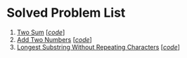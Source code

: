 # Solved Problem List  

1. [Two Sum](https://leetcode.com/problems/two-sum/) [*[code](TwoSum.py)*]
2. [Add Two Numbers](https://leetcode.com/problems/add-two-numbers/) [*[code](AddTwoNumbers.py)*]
3. [Longest Substring Without Repeating Characters](https://leetcode.com/problems/longest-substring-without-repeating-characters/) [*[code](LongestSubstringWithoutRepeatingCharacters.py)*]
